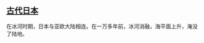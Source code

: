 ## [古代日本](https://www.bilibili.com/bangumi/play/ep517757/)

在冰河时期，日本与亚欧大陆相连。在一万多年前，冰河消融，海平面上升，淹没了陆地。